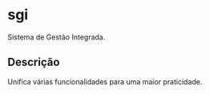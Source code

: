 # sgi

Sistema de Gestão Integrada.

## Descrição

Unifica várias funcionalidades para uma maior praticidade.
